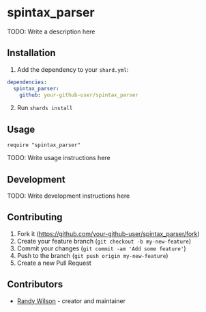 # spintax_parser

TODO: Write a description here

## Installation

1. Add the dependency to your `shard.yml`:
```yaml
dependencies:
  spintax_parser:
    github: your-github-user/spintax_parser
```
2. Run `shards install`

## Usage

```crystal
require "spintax_parser"
```

TODO: Write usage instructions here

## Development

TODO: Write development instructions here

## Contributing

1. Fork it (<https://github.com/your-github-user/spintax_parser/fork>)
2. Create your feature branch (`git checkout -b my-new-feature`)
3. Commit your changes (`git commit -am 'Add some feature'`)
4. Push to the branch (`git push origin my-new-feature`)
5. Create a new Pull Request

## Contributors

- [Randy Wilson](https://github.com/your-github-user) - creator and maintainer

